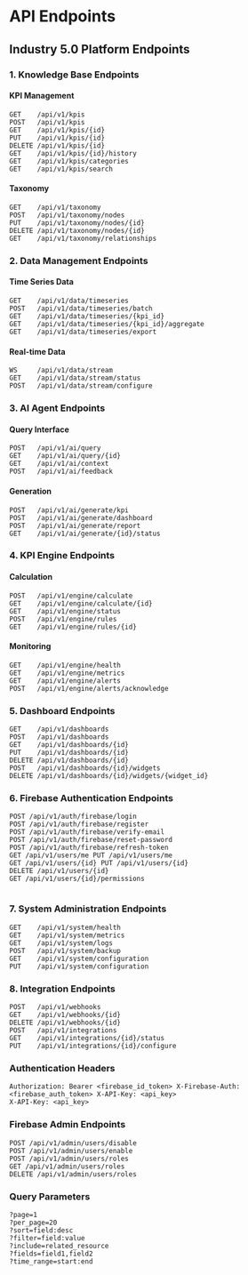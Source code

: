 # API Endpoints
## Industry 5.0 Platform Endpoints

### 1. Knowledge Base Endpoints

#### KPI Management
```
GET    /api/v1/kpis
POST   /api/v1/kpis
GET    /api/v1/kpis/{id}
PUT    /api/v1/kpis/{id}
DELETE /api/v1/kpis/{id}
GET    /api/v1/kpis/{id}/history
GET    /api/v1/kpis/categories
GET    /api/v1/kpis/search
```

#### Taxonomy
```
GET    /api/v1/taxonomy
POST   /api/v1/taxonomy/nodes
PUT    /api/v1/taxonomy/nodes/{id}
DELETE /api/v1/taxonomy/nodes/{id}
GET    /api/v1/taxonomy/relationships
```

### 2. Data Management Endpoints

#### Time Series Data
```
GET    /api/v1/data/timeseries
POST   /api/v1/data/timeseries/batch
GET    /api/v1/data/timeseries/{kpi_id}
GET    /api/v1/data/timeseries/{kpi_id}/aggregate
GET    /api/v1/data/timeseries/export
```

#### Real-time Data
```
WS     /api/v1/data/stream
GET    /api/v1/data/stream/status
POST   /api/v1/data/stream/configure
```

### 3. AI Agent Endpoints

#### Query Interface
```
POST   /api/v1/ai/query
GET    /api/v1/ai/query/{id}
GET    /api/v1/ai/context
POST   /api/v1/ai/feedback
```

#### Generation
```
POST   /api/v1/ai/generate/kpi
POST   /api/v1/ai/generate/dashboard
POST   /api/v1/ai/generate/report
GET    /api/v1/ai/generate/{id}/status
```

### 4. KPI Engine Endpoints

#### Calculation
```
POST   /api/v1/engine/calculate
GET    /api/v1/engine/calculate/{id}
GET    /api/v1/engine/status
POST   /api/v1/engine/rules
GET    /api/v1/engine/rules/{id}
```

#### Monitoring
```
GET    /api/v1/engine/health
GET    /api/v1/engine/metrics
GET    /api/v1/engine/alerts
POST   /api/v1/engine/alerts/acknowledge
```

### 5. Dashboard Endpoints
```
GET    /api/v1/dashboards
POST   /api/v1/dashboards
GET    /api/v1/dashboards/{id}
PUT    /api/v1/dashboards/{id}
DELETE /api/v1/dashboards/{id}
POST   /api/v1/dashboards/{id}/widgets
DELETE /api/v1/dashboards/{id}/widgets/{widget_id}
```

### 6. Firebase Authentication Endpoints
```
POST /api/v1/auth/firebase/login
POST /api/v1/auth/firebase/register 
POST /api/v1/auth/firebase/verify-email 
POST /api/v1/auth/firebase/reset-password 
POST /api/v1/auth/firebase/refresh-token 
GET /api/v1/users/me PUT /api/v1/users/me 
GET /api/v1/users/{id} PUT /api/v1/users/{id} 
DELETE /api/v1/users/{id} 
GET /api/v1/users/{id}/permissions


```

### 7. System Administration Endpoints
```
GET    /api/v1/system/health
GET    /api/v1/system/metrics
GET    /api/v1/system/logs
POST   /api/v1/system/backup
GET    /api/v1/system/configuration
PUT    /api/v1/system/configuration
```

### 8. Integration Endpoints
```
POST   /api/v1/webhooks
GET    /api/v1/webhooks/{id}
DELETE /api/v1/webhooks/{id}
POST   /api/v1/integrations
GET    /api/v1/integrations/{id}/status
PUT    /api/v1/integrations/{id}/configure
```

### Authentication Headers
```
Authorization: Bearer <firebase_id_token> X-Firebase-Auth: <firebase_auth_token> X-API-Key: <api_key>
X-API-Key: <api_key>
```
### Firebase Admin Endpoints
```
POST /api/v1/admin/users/disable 
POST /api/v1/admin/users/enable 
POST /api/v1/admin/users/roles 
GET /api/v1/admin/users/roles 
DELETE /api/v1/admin/users/roles
```

### Query Parameters
```
?page=1
?per_page=20
?sort=field:desc
?filter=field:value
?include=related_resource
?fields=field1,field2
?time_range=start:end
```